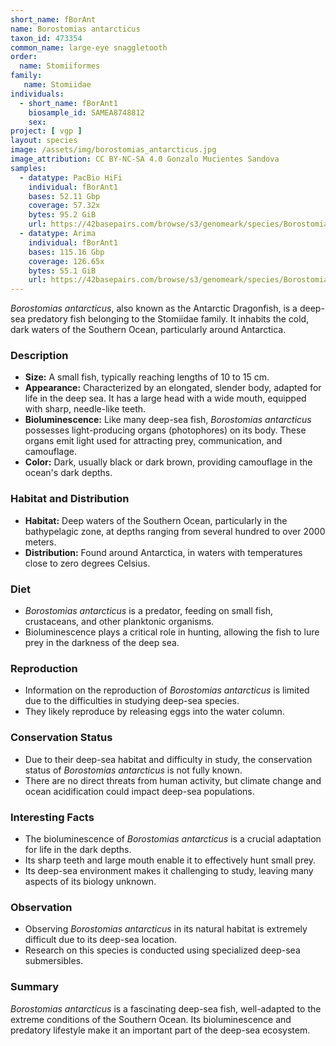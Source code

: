 ```yaml
---
short_name: fBorAnt
name: Borostomias antarcticus
taxon_id: 473354
common_name: large-eye snaggletooth
order:
  name: Stomiiformes
family:
   name: Stomiidae
individuals:
  - short_name: fBorAnt1
    biosample_id: SAMEA8748812
    sex:
project: [ vgp ]
layout: species
image: /assets/img/borostomias_antarcticus.jpg
image_attribution: CC BY-NC-SA 4.0 Gonzalo Mucientes Sandova
samples:
  - datatype: PacBio HiFi 
    individual: fBorAnt1
    bases: 52.11 Gbp
    coverage: 57.32x
    bytes: 95.2 GiB  
    url: https://42basepairs.com/browse/s3/genomeark/species/Borostomias_antarcticus/fBorAnt1/genomic_data/pacbio_hifi
  - datatype: Arima
    individual: fBorAnt1
    bases: 115.16 Gbp
    coverage: 126.65x
    bytes: 55.1 GiB
    url: https://42basepairs.com/browse/s3/genomeark/species/Borostomias_antarcticus/fBorAnt1/genomic_data/arima
---
```


*Borostomias antarcticus*, also known as the Antarctic Dragonfish, is a deep-sea predatory fish belonging to the Stomiidae family. It inhabits the cold, dark waters of the Southern Ocean, particularly around Antarctica.

### Description

* **Size:** A small fish, typically reaching lengths of 10 to 15 cm.
* **Appearance:** Characterized by an elongated, slender body, adapted for life in the deep sea. It has a large head with a wide mouth, equipped with sharp, needle-like teeth.
* **Bioluminescence:** Like many deep-sea fish, *Borostomias antarcticus* possesses light-producing organs (photophores) on its body. These organs emit light used for attracting prey, communication, and camouflage.
* **Color:** Dark, usually black or dark brown, providing camouflage in the ocean's dark depths.

### Habitat and Distribution

* **Habitat:** Deep waters of the Southern Ocean, particularly in the bathypelagic zone, at depths ranging from several hundred to over 2000 meters.
* **Distribution:** Found around Antarctica, in waters with temperatures close to zero degrees Celsius.

### Diet

* *Borostomias antarcticus* is a predator, feeding on small fish, crustaceans, and other planktonic organisms.
* Bioluminescence plays a critical role in hunting, allowing the fish to lure prey in the darkness of the deep sea.

### Reproduction

* Information on the reproduction of *Borostomias antarcticus* is limited due to the difficulties in studying deep-sea species.
* They likely reproduce by releasing eggs into the water column.

### Conservation Status

* Due to their deep-sea habitat and difficulty in study, the conservation status of *Borostomias antarcticus* is not fully known.
* There are no direct threats from human activity, but climate change and ocean acidification could impact deep-sea populations.

### Interesting Facts

* The bioluminescence of *Borostomias antarcticus* is a crucial adaptation for life in the dark depths.
* Its sharp teeth and large mouth enable it to effectively hunt small prey.
* Its deep-sea environment makes it challenging to study, leaving many aspects of its biology unknown.

### Observation

* Observing *Borostomias antarcticus* in its natural habitat is extremely difficult due to its deep-sea location.
* Research on this species is conducted using specialized deep-sea submersibles.

### Summary

*Borostomias antarcticus* is a fascinating deep-sea fish, well-adapted to the extreme conditions of the Southern Ocean. Its bioluminescence and predatory lifestyle make it an important part of the deep-sea ecosystem.
